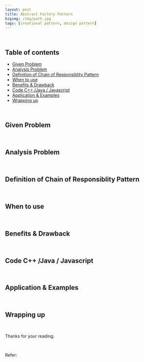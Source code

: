 ```yaml
---
layout: post
title: Abstract Factory Pattern
bigimg: /img/path.jpg
tags: [creational pattern, design pattern]
---
```


<br>

## Table of contents
- [Given Problem](#given-problem)
- [Analysis Problem](#analysis-problem)
- [Definition of Chain of Responsiblity Pattern](#definition-of-chain-fo-repsonsibility-pattern)
- [When to use](#when-to-use)
- [Benefits & Drawback](#benefits-&-drawback)
- [Code C++ /Java / Javascript](#code-c++-java-javascript)
- [Application & Examples](#application-&-examples)
- [Wrapping up](#wrapping-up)


<br>

## Given Problem 



<br>

## Analysis Problem



<br>

## Definition of Chain of Responsiblity Pattern



<br>

## When to use



<br>

## Benefits & Drawback



<br>

## Code C++ /Java / Javascript



<br>

## Application & Examples



<br>

## Wrapping up





<br>

Thanks for your reading.

<br>

Refer: 
